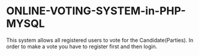 # ONLINE-VOTING-SYSTEM-in-PHP-MYSQL



This system allows all registered users to vote for the Candidate(Parties).
In order to make a vote you have to register first and then login.



